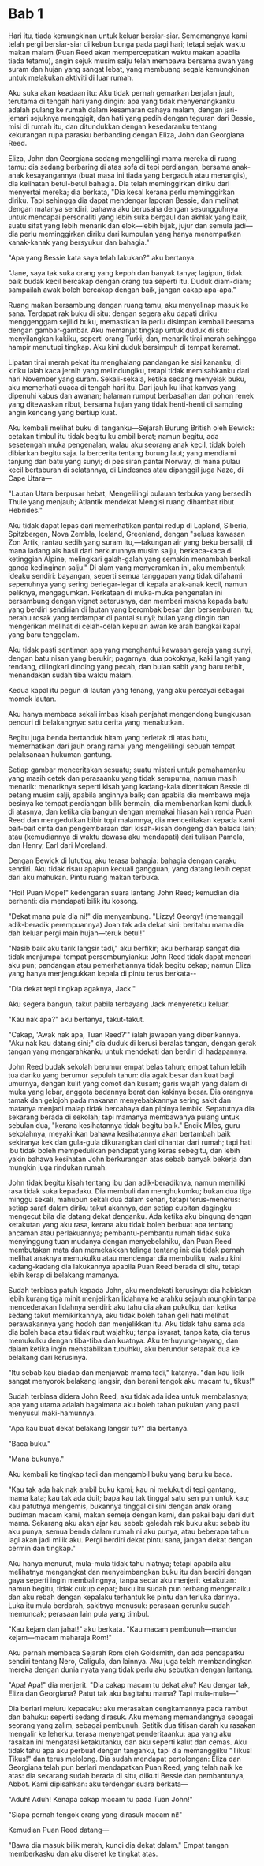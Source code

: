 # Bab 1

Hari itu, tiada kemungkinan untuk keluar bersiar-siar. Sememangnya kami telah pergi bersiar-siar di kebun bunga pada pagi hari; tetapi sejak waktu makan malam (Puan Reed akan mempercepatkan waktu makan apabila tiada tetamu), angin sejuk musim salju telah membawa bersama awan yang suram dan hujan yang sangat lebat, yang membuang segala kemungkinan untuk melakukan aktiviti di luar rumah.

Aku suka akan keadaan itu: Aku tidak pernah gemarkan berjalan jauh, terutama di tengah hari yang dingin: apa yang tidak menyenangkanku adalah pulang ke rumah dalam kesamaran cahaya malam, dengan jari-jemari sejuknya menggigit, dan hati yang pedih dengan teguran dari Bessie, misi di rumah itu, dan ditundukkan dengan kesedaranku tentang kekurangan rupa parasku berbanding dengan Eliza, John dan Georgiana Reed.

Eliza, John dan Georgiana sedang mengelilingi mama mereka di ruang tamu: dia sedang berbaring di atas sofa di tepi perdiangan, bersama anak-anak kesayangannya (buat masa ini tiada yang bergaduh atau menangis), dia kelihatan betul-betul bahagia. Dia telah meminggirkan diriku dari menyertai mereka; dia berkata, "Dia kesal kerana perlu meminggirkan diriku. Tapi sehingga dia dapat mendengar laporan Bessie, dan melihat dengan matanya sendiri, bahawa aku berusaha dengan sesungguhnya untuk mencapai personaliti yang lebih suka bergaul dan akhlak yang baik, suatu sifat yang lebih menarik dan elok—lebih bijak, jujur dan semula jadi—dia perlu meminggirkan diriku dari kumpulan yang hanya menempatkan kanak-kanak yang bersyukur dan bahagia."

"Apa yang Bessie kata saya telah lakukan?" aku bertanya.

"Jane, saya tak suka orang yang kepoh dan banyak tanya; lagipun, tidak baik budak kecil bercakap dengan orang tua seperti itu. Duduk diam-diam; sampailah awak boleh bercakap dengan baik, jangan cakap apa-apa."

Ruang makan bersambung dengan ruang tamu, aku menyelinap masuk ke sana. Terdapat rak buku di situ: dengan segera aku dapati diriku menggenggam sejilid buku, memastikan ia perlu disimpan kembali bersama dengan gambar-gambar. Aku memanjat tingkap untuk duduk di situ: menyilangkan kakiku, seperti orang Turki; dan, menarik tirai merah sehingga hampir menutupi tingkap. Aku kini duduk bersimpuh di tempat keramat.

Lipatan tirai merah pekat itu menghalang pandangan ke sisi kananku; di kiriku ialah kaca jernih yang melindungiku, tetapi tidak memisahkanku dari hari November yang suram. Sekali-sekala, ketika sedang menyelak buku, aku memerhati cuaca di tengah hari itu. Dari jauh ku lihat kanvas yang dipenuhi kabus dan awanan; halaman rumput berbasahan dan pohon renek yang ditewaskan ribut, bersama hujan yang tidak henti-henti di samping angin kencang yang bertiup kuat.

Aku kembali melihat buku di tanganku—Sejarah Burung British oleh Bewick: cetakan timbul itu tidak begitu ku ambil berat; namun begitu, ada sesetengah muka pengenalan, walau aku seorang anak kecil, tidak boleh dibiarkan begitu saja. Ia bercerita tentang burung laut; yang mendiami tanjung dan batu yang sunyi; di pesisiran pantai Norway, di mana pulau kecil bertaburan di selatannya, di Lindesnes atau dipanggil juga Naze, di Cape Utara—

"Lautan Utara berpusar hebat,
Mengelilingi pulauan terbuka yang bersedih
Thule yang menjauh; Atlantik mendekat
Mengisi ruang dihambat ribut Hebrides."

Aku tidak dapat lepas dari memerhatikan pantai redup di Lapland, Siberia, Spitzbergen, Nova Zembla, Iceland, Greenland, dengan "seluas kawasan Zon Artik, rantau sedih yang suram itu,—takungan air yang beku bersalji, di mana ladang ais hasil dari berkurunnya musim salju, berkaca-kaca di ketinggian Alpine, melingkari galah-galah yang semakin menambah berkali ganda kedinginan salju." Di alam yang menyeramkan ini, aku membentuk ideaku sendiri: bayangan, seperti semua tanggapan yang tidak difahami sepenuhnya yang sering berlegar-legar di kepala anak-anak kecil, namun peliknya, mengagumkan. Perkataan di muka-muka pengenalan ini bersambung dengan vignet seterusnya, dan memberi makna kepada batu yang berdiri sendirian di lautan yang berombak besar dan bersemburan itu; perahu rosak yang terdampar di pantai sunyi; bulan yang dingin dan mengerikan melihat di celah-celah kepulan awan ke arah bangkai kapal yang baru tenggelam.

Aku tidak pasti sentimen apa yang menghantui kawasan gereja yang sunyi, dengan batu nisan yang berukir; pagarnya, dua pokoknya, kaki langit yang rendang, dilingkari dinding yang pecah, dan bulan sabit yang baru terbit, menandakan sudah tiba waktu malam.

Kedua kapal itu pegun di lautan yang tenang, yang aku percayai sebagai momok lautan.

Aku hanya membaca sekali imbas kisah penjahat mengendong bungkusan pencuri di belakangnya: satu cerita yang menakutkan.

Begitu juga benda bertanduk hitam yang terletak di atas batu, memerhatikan dari jauh orang ramai yang mengelilingi sebuah tempat pelaksanaan hukuman gantung.

Setiap gambar menceritakan sesuatu; suatu misteri untuk pemahamanku yang masih cetek dan perasaanku yang tidak sempurna, namun masih menarik: menariknya seperti kisah yang kadang-kala diceritakan Bessie di petang musim salji, apabila anginnya baik; dan apabila dia membawa meja besinya ke tempat perdiangan bilik bermain, dia membenarkan kami duduk di atasnya, dan ketika dia bangun dengan memakai hiasan kain renda Puan Reed dan mengedutkan bibir topi malamnya, dia menceritakan kepada kami bait-bait cinta dan pengembaraan dari kisah-kisah dongeng dan balada lain; atau (kemudiannya di waktu dewasa aku mendapati) dari tulisan Pamela, dan Henry, Earl dari Moreland.

Dengan Bewick di lututku, aku terasa bahagia: bahagia dengan caraku sendiri. Aku tidak risau apapun kecuali gangguan, yang datang lebih cepat dari aku mahukan. Pintu ruang makan terbuka.

"Hoi! Puan Mope!" kedengaran suara lantang John Reed; kemudian dia berhenti: dia mendapati bilik itu kosong.

"Dekat mana pula dia ni!" dia menyambung. "Lizzy! Georgy! (memanggil adik-beradik perempuannya) Joan tak ada dekat sini: beritahu mama dia dah keluar pergi main hujan—teruk betul!"

"Nasib baik aku tarik langsir tadi," aku berfikir; aku berharap sangat dia tidak menjumpai tempat persembunyianku: John Reed tidak dapat mencari aku pun; pandangan atau pemerhatiannya tidak begitu cekap; namun Eliza yang hanya menjengukkan kepala di pintu terus berkata--

"Dia dekat tepi tingkap agaknya, Jack."

Aku segera bangun, takut pabila terbayang Jack menyeretku keluar.

"Kau nak apa?" aku bertanya, takut-takut.

"Cakap, 'Awak nak apa, Tuan Reed?'" ialah jawapan yang diberikannya. "Aku nak kau datang sini;" dia duduk di kerusi beralas tangan, dengan gerak tangan yang mengarahkanku untuk mendekati dan berdiri di hadapannya.

John Reed budak sekolah berumur empat belas tahun; empat tahun lebih tua dariku yang berumur sepuluh tahun: dia agak besar dan kuat bagi umurnya, dengan kulit yang comot dan kusam; garis wajah yang dalam di muka yang lebar, anggota badannya berat dan kakinya besar. Dia orangnya tamak dan gelojoh pada makanan menyebabkannya sering sakit dan matanya menjadi malap tidak bercahaya dan pipinya lembik. Sepatutnya dia sekarang berada di sekolah; tapi mamanya membawanya pulang untuk sebulan dua, "kerana kesihatannya tidak begitu baik." Encik Miles, guru sekolahnya, meyakinkan bahawa kesihatannya akan bertambah baik sekiranya kek dan gula-gula dikurangkan dari dihantar dari rumah; tapi hati ibu tidak boleh mempedulikan pendapat yang keras sebegitu, dan lebih yakin bahawa kesihatan John berkurangan atas sebab banyak bekerja dan mungkin juga rindukan rumah.

John tidak begitu kisah tentang ibu dan adik-beradiknya, namun memiliki rasa tidak suka kepadaku. Dia membuli dan menghukumku; bukan dua tiga minggu sekali, mahupun sekali dua dalam sehari, tetapi terus-menerus: setiap saraf dalam diriku takut akannya, dan setiap cubitan dagingku mengecut bila dia datang dekat denganku. Ada ketika aku bingung dengan ketakutan yang aku rasa, kerana aku tidak boleh berbuat apa tentang ancaman atau perlakuannya; pembantu-pembantu rumah tidak suka menyinggung tuan mudanya dengan menyebelahiku, dan Puan Reed membutakan mata dan memekakkan telinga tentang ini: dia tidak pernah melihat anaknya memukulku atau mendengar dia membuliku, walau kini kadang-kadang dia lakukannya apabila Puan Reed berada di situ, tetapi lebih kerap di belakang mamanya.

Sudah terbiasa patuh kepada John, aku mendekati kerusinya: dia habiskan lebih kurang tiga minit menjelirkan lidahnya ke arahku sejauh mungkin tanpa mencederakan lidahnya sendiri: aku tahu dia akan pukulku, dan ketika sedang takut memikirkannya, aku tidak boleh tahan geli hati melihat perawakannya yang hodoh dan menjelikkan itu. Aku tidak tahu sama ada dia boleh baca atau tidak raut wajahku; tanpa isyarat, tanpa kata, dia terus memukulku dengan tiba-tiba dan kuatnya. Aku terhuyung-hayang, dan dalam ketika ingin menstabilkan tubuhku, aku berundur setapak dua ke belakang dari kerusinya.

"Itu sebab kau biadab dan menjawab mama tadi," katanya. "dan kau licik sangat menyorok belakang langsir, dan berani tengok aku macam tu, tikus!"

Sudah terbiasa didera John Reed, aku tidak ada idea untuk membalasnya; apa yang utama adalah bagaimana aku boleh tahan pukulan yang pasti menyusul maki-hamunnya.

"Apa kau buat dekat belakang langsir tu?" dia bertanya.

"Baca buku."

"Mana bukunya."

Aku kembali ke tingkap tadi dan mengambil buku yang baru ku baca.

"Kau tak ada hak nak ambil buku kami; kau ni melukut di tepi gantang, mama kata; kau tak ada duit; bapa kau tak tinggal satu sen pun untuk kau; kau patutnya mengemis, bukannya tinggal di sini dengan anak orang budiman macam kami, makan semeja dengan kami, dan pakai baju dari duit mama. Sekarang aku akan ajar kau sebab geledah rak buku aku: sebab itu aku punya; semua benda dalam rumah ni aku punya, atau beberapa tahun lagi akan jadi milik aku. Pergi berdiri dekat pintu sana, jangan dekat dengan cermin dan tingkap."

Aku hanya menurut, mula-mula tidak tahu niatnya; tetapi apabila aku melihatnya mengangkat dan menyeimbangkan buku itu dan berdiri dengan gaya seperti ingin membalingnya, tanpa sedar aku menjerit ketakutan: namun begitu, tidak cukup cepat; buku itu sudah pun terbang mengenaiku dan aku rebah dengan kepalaku terhantuk ke pintu dan terluka darinya. Luka itu mula berdarah, sakitnya menusuk: perasaan gerunku sudah memuncak; perasaan lain pula yang timbul.

"Kau kejam dan jahat!" aku berkata. "Kau macam pembunuh—mandur kejam—macam maharaja Rom!"

Aku pernah membaca Sejarah Rom oleh Goldsmith, dan ada pendapatku sendiri tentang Nero, Caligula, dan lainnya. Aku juga telah membandingkan mereka dengan dunia nyata yang tidak perlu aku sebutkan dengan lantang.

"Apa! Apa!" dia menjerit. "Dia cakap macam tu dekat aku? Kau dengar tak, Eliza dan Georgiana? Patut tak aku bagitahu mama? Tapi mula-mula—"

Dia berlari meluru kepadaku: aku merasakan cengkamannya pada rambut dan bahuku: seperti sedang dirasuk. Aku memang memandangnya sebagai seorang yang zalim, sebagai pembunuh. Setitik dua titisan darah ku rasakan mengalir ke leherku, terasa menyengat penderitaanku: apa yang aku rasakan ini mengatasi ketakutanku, dan aku seperti kalut dan cemas. Aku tidak tahu apa aku perbuat dengan tanganku, tapi dia memanggilku "Tikus! Tikus!" dan terus melolong. Dia sudah mendapat pertolongan: Eliza dan Georgiana telah pun berlari mendapatkan Puan Reed, yang telah naik ke atas: dia sekarang sudah berada di situ, diikuti Bessie dan pembantunya, Abbot. Kami dipisahkan: aku terdengar suara berkata—

"Aduh! Aduh! Kenapa cakap macam tu pada Tuan John!"

"Siapa pernah tengok orang yang dirasuk macam ni!"

Kemudian Puan Reed datang—

"Bawa dia masuk bilik merah, kunci dia dekat dalam." Empat tangan memberkasku dan aku diseret ke tingkat atas.


